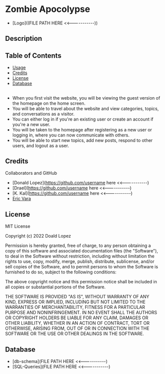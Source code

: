 # Zombie Apocolypse
   - [Logo]((FILE PATH HERE <<-----------))

## Description


## Table of Contents

   - [Usage](#usage)
   - [Credits](#credits)
   - [License](#license)
   - [Database](#Database)

## 

- When you first visit the website, you will be viewing the guest version of the
    homepage on the home screen.
- You will be able to travel about the website and view categories, topics, and
    conversations as a visitor.
- You can either log in if you're an existing user or create an account if you're
    a new user.
- You will be taken to the homepage after registering as a new user or logging in,
    where you can now communicate with others.
- You will be able to start new topics, add new posts, respond to other users, and
    logout as a user.

## Credits

Collaborators and GitHub

   - [Donald Lopez](https://github.com/username here <<-----------)
   - [Drael](https://github.com/username here <<-----------)
   - [K. Kal](https://github.com/username here <<-----------)
   - [Eric Vara](https://github.com/vara78)

## License

MIT License

Copyright (c) 2022 Doald Lopez

Permission is hereby granted, free of charge, to any person obtaining a copy
of this software and associated documentation files (the "Software"), to deal
in the Software without restriction, including without limitation the rights
to use, copy, modify, merge, publish, distribute, sublicense, and/or sell
copies of the Software, and to permit persons to whom the Software is
furnished to do so, subject to the following conditions:

The above copyright notice and this permission notice shall be included in all
copies or substantial portions of the Software.

THE SOFTWARE IS PROVIDED "AS IS", WITHOUT WARRANTY OF ANY KIND, EXPRESS OR
IMPLIED, INCLUDING BUT NOT LIMITED TO THE WARRANTIES OF MERCHANTABILITY,
FITNESS FOR A PARTICULAR PURPOSE AND NONINFRINGEMENT. IN NO EVENT SHALL THE
AUTHORS OR COPYRIGHT HOLDERS BE LIABLE FOR ANY CLAIM, DAMAGES OR OTHER
LIABILITY, WHETHER IN AN ACTION OF CONTRACT, TORT OR OTHERWISE, ARISING FROM,
OUT OF OR IN CONNECTION WITH THE SOFTWARE OR THE USE OR OTHER DEALINGS IN THE
SOFTWARE.

## Database

   - [db-schema](FILE PATH HERE <<-----------)
   - [SQL-Queries](FILE PATH HERE <<-----------)
